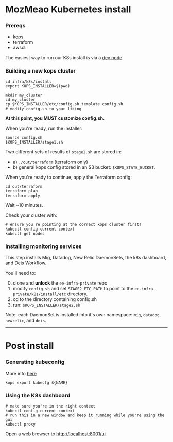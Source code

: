 # MozMeao Kubernetes install

### Prereqs

- kops
- terraform
- awscli

The easiest way to run our K8s install is via a [dev node](https://github.com/mozmar/infra/blob/master/k8s/dev_node/README.md).

### Building a new kops cluster

```
cd infra/k8s/install
export KOPS_INSTALLER=$(pwd)

mkdir my_cluster
cd my_cluster
cp $KOPS_INSTALLER/etc/config.sh.template config.sh
# modify config.sh to your liking
```

**At this point, you MUST customize config.sh.**

When you're ready, run the installer:
```
source config.sh
$KOPS_INSTALLER/stage1.sh
```

Two different sets of results of `stage1.sh` are stored in:
 - a) `./out/terraform` (terraform only)
 - b) general kops config stored in an S3 bucket: `$KOPS_STATE_BUCKET`.

When you're ready to continue, apply the Terraform config:

```
cd out/terraform
terraform plan
terraform apply
```

Wait ~10 minutes.

Check your cluster with:

```
# ensure you're pointing at the correct kops cluster first!
kubectl config current-context
kubectl get nodes
```

### Installing monitoring services

This step installs Mig, Datadog, New Relic DaemonSets, the k8s dashboard, and Deis Workflow.

You'll need to:

0. clone and **unlock** the `ee-infra-private` repo
1. modify `config.sh` and set `STAGE2_ETC_PATH` to point to the `ee-infra-private/k8s/install/etc` directory.
2. cd to the directory containing config.sh
3. run: `$KOPS_INSTALLER/stage2.sh`

Note: each DaemonSet is installed into it's own namespace: `mig`, `datadog`, `newrelic`, and `deis`.

---
# Post install

### Generating kubeconfig

More info [here](https://github.com/kubernetes/kops/blob/master/docs/tips.md)

```
kops export kubecfg ${NAME}
```

### Using the K8s dashboard

```
# make sure you're in the right context
kubectl config current-context
# run this in a new window and keep it running while you're using the gui
kubectl proxy
```

Open a web browser to [http://localhost:8001/ui](http://localhost:8001/ui)

